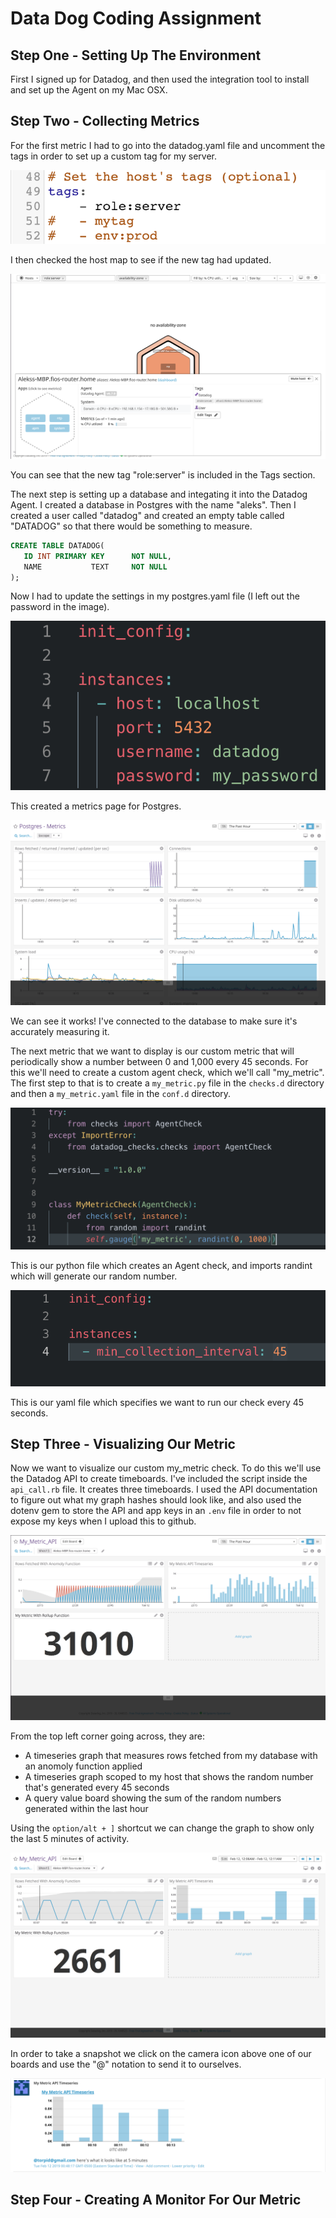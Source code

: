 # Data Dog Coding Assignment

## Step One - Setting Up The Environment

First I signed up for Datadog, and then used the integration tool to install and set up the Agent on my Mac OSX. 

## Step Two - Collecting Metrics

For the first metric I had to go into the datadog.yaml file and uncomment the tags in order to set up a custom tag for my server.

![tag](/Setting_tags_in_config.png)

I then checked the host map to see if the new tag had updated.

![host](/Host_map_with_custom_tags.png)

You can see that the new tag "role:server" is included in the Tags section.

The next step is setting up a database and integating it into the Datadog Agent. I created a database in Postgres with the name "aleks". Then I created a user called "datadog" and created an empty table called "DATADOG" so that there would be something to measure.

```sql
CREATE TABLE DATADOG(
   ID INT PRIMARY KEY      NOT NULL,
   NAME           TEXT     NOT NULL
);
```
Now I had to update the settings in my postgres.yaml file (I left out the password in the image).

![postgres](/postgres.yaml_file.png)

This created a metrics page for Postgres.

![postgres metric](/postgres_metrics.png)

We can see it works! I've connected to the database to make sure it's accurately measuring it.

The next metric that we want to display is our custom metric that will periodically show a number between 0 and 1,000 every 45 seconds. For this we'll need to create a custom agent check, which we'll call "my_metric". The first step to that is to create a `my_metric.py` file in the `checks.d` directory and then a `my_metric.yaml` file in the `conf.d` directory.

 ![my_metric python](/my_metric.py_file.png "Our my_metric python file")

 This is our python file which creates an Agent check, and imports randint which will generate our random number.

  ![my_metric yaml](/my_metric.yaml_file.png "Our my_metric yaml file")

  This is our yaml file which specifies we want to run our check every 45 seconds.

  ## Step Three - Visualizing Our Metric

  Now we want to visualize our custom my_metric check. To do this we'll use the Datadog API to create timeboards. I've included the script inside the `api_call.rb` file. It creates three timeboards. I used the API documentation to figure out what my graph hashes should look like, and also used the dotenv gem to store the API and app keys in an `.env` file in order to not expose my keys when I upload this to github.

![my_metric timeboards](/timeboards.png "The three timeboards that were created")

From the top left corner going across, they are:
* A timeseries graph that measures rows fetched from my database with an anomoly function applied
* A timeseries graph scoped to my host that shows the random number that's generated every 45 seconds
* A query value board showing the sum of the random numbers generated within the last hour

Using the `option/alt + ]` shortcut we can change the graph to show only the last 5 minutes of activity.

![5 minute timespan](/five_minutes.png)

In order to take a snapshot we click on the camera icon above one of our boards and use the "@" notation to send it to ourselves.

![5 minute snapshot](/five_minute_snapshot.png)

## Step Four - Creating A Monitor For Our Metric


